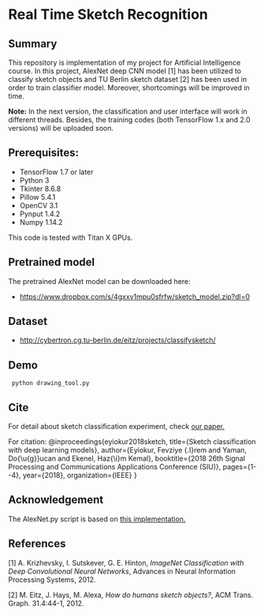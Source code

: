 # Real Time Sketch Recognition

## Summary

This repository is implementation of my project for Artificial Intelligence course. In this project, AlexNet deep CNN model [1] has been utilized to classify sketch objects and TU Berlin sketch dataset [2] has been used in order to train classifier model. Moreover, shortcomings will be improved in time.

**Note:** In the next version, the classification and user interface will work in different threads. Besides, the training codes (both TensorFlow 1.x and 2.0 versions) will be uploaded soon.

## Prerequisites:
- TensorFlow 1.7 or later
- Python 3
- Tkinter 8.6.8
- Pillow 5.4.1
- OpenCV 3.1
- Pynput 1.4.2
- Numpy 1.14.2

This code is tested with Titan X GPUs.

## Pretrained model

The pretrained AlexNet model can be downloaded here:
- https://www.dropbox.com/s/4gxxv1mpu0sfrfw/sketch_model.zip?dl=0

## Dataset
- http://cybertron.cg.tu-berlin.de/eitz/projects/classifysketch/

## Demo
```
 python drawing_tool.py 
```

## Cite

For detail about sketch classification experiment, check [our paper.](https://ieeexplore.ieee.org/abstract/document/8404417)

For citation:
@inproceedings{eyiokur2018sketch,
  title={Sketch classification with deep learning models},
  author={Eyiokur, Fevziye {\.I}rem and Yaman, Do{\u{g}}ucan and Ekenel, Haz{\i}m Kemal},
  booktitle={2018 26th Signal Processing and Communications Applications Conference (SIU)},
  pages={1--4},
  year={2018},
  organization={IEEE}
}


## Acknowledgement

The AlexNet.py script is based on [this implementation.](https://github.com/kratzert/finetune_alexnet_with_tensorflow/tree/5d751d62eb4d7149f4e3fd465febf8f07d4cea9d)

## References

[1] A. Krizhevsky, I. Sutskever, G. E. Hinton, *ImageNet Classification with Deep Convolutional Neural Networks*, Advances in Neural Information Processing Systems, 2012.

[2] M. Eitz, J. Hays, M. Alexa, *How do humans sketch objects?*, ACM Trans. Graph. 31.4:44-1, 2012.
